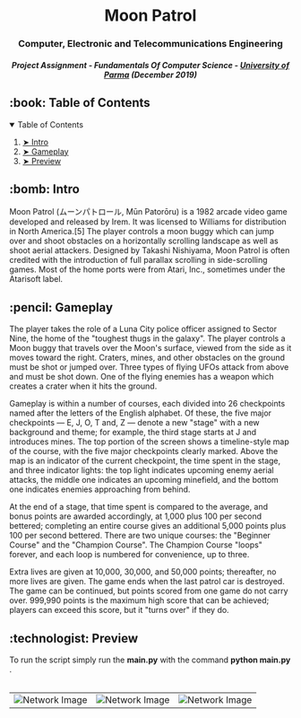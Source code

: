 <h1 align="center">
Moon Patrol</h1>
<h3 align="center"> Computer, Electronic and Telecommunications Engineering </h3>
<h5 align="center"> Project Assignment - Fundamentals Of Computer Science - <a href="https://www.unipr.it">University of Parma</a> (December 2019) </h5>
</hr>
  <h2 id="table-of-contents"> :book: Table of Contents</h2>
<details open="open">
  <summary>Table of Contents</summary>
  <ol>
    <li><a href="#intro"> ➤ Intro</a></li>
    <li><a href="#rules"> ➤ Gameplay</a></li>
    <li><a href="#preview"> ➤ Preview</a></li>
  </ol>
</details>
<h2 id="intro"> :bomb: Intro</h2>
Moon Patrol (ムーンパトロール, Mūn Patorōru) is a 1982 arcade video game developed and released by Irem. It was licensed to Williams for distribution in North America.[5] The player controls a moon buggy which can jump over and shoot obstacles on a horizontally scrolling landscape as well as shoot aerial attackers. Designed by Takashi Nishiyama, Moon Patrol is often credited with the introduction of full parallax scrolling in side-scrolling games. Most of the home ports were from Atari, Inc., sometimes under the Atarisoft label. 

<h2 id="rules"> :pencil: Gameplay</h2>
The player takes the role of a Luna City police officer assigned to Sector Nine, the home of the "toughest thugs in the galaxy". The player controls a Moon buggy that travels over the Moon's surface, viewed from the side as it moves toward the right. Craters, mines, and other obstacles on the ground must be shot or jumped over. Three types of flying UFOs attack from above and must be shot down. One of the flying enemies has a weapon which creates a crater when it hits the ground.

Gameplay is within a number of courses, each divided into 26 checkpoints named after the letters of the English alphabet. Of these, the five major checkpoints — E, J, O, T and, Z — denote a new "stage" with a new background and theme; for example, the third stage starts at J and introduces mines. The top portion of the screen shows a timeline-style map of the course, with the five major checkpoints clearly marked. Above the map is an indicator of the current checkpoint, the time spent in the stage, and three indicator lights: the top light indicates upcoming enemy aerial attacks, the middle one indicates an upcoming minefield, and the bottom one indicates enemies approaching from behind.

At the end of a stage, that time spent is compared to the average, and bonus points are awarded accordingly, at 1,000 plus 100 per second bettered; completing an entire course gives an additional 5,000 points plus 100 per second bettered. There are two unique courses: the "Beginner Course" and the "Champion Course". The Champion Course "loops" forever, and each loop is numbered for convenience, up to three.

Extra lives are given at 10,000, 30,000, and 50,000 points; thereafter, no more lives are given. The game ends when the last patrol car is destroyed. The game can be continued, but points scored from one game do not carry over. 999,990 points is the maximum high score that can be achieved; players can exceed this score, but it "turns over" if they do.

<h2 id="preview"> :technologist: Preview</h2>
To run the script simply run the <b>main.py</b> with the command <b>python main.py</b> .
<br />
<br />

| | | |
|:-------------------------:|:-------------------------:|:-------------------------:|
|<img src="https://user-images.githubusercontent.com/91635053/235529264-ec102aa5-5c80-4cec-a2e8-a343a4c16ac0.png" alt="Network Image"> |  <img src="https://user-images.githubusercontent.com/91635053/235529371-eb49c617-6781-4fb7-b4ea-1019871031bd.png" alt="Network Image"> |<img src="https://user-images.githubusercontent.com/91635053/235529425-cced4b0e-316c-4b35-9ae3-7cfc62a0f93a.png" alt="Network Image">|




